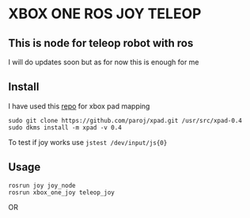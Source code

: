 # XBOX ONE ROS JOY TELEOP

## This is node for teleop robot with ros 

I will do updates soon but as for now this is enough for me

## Install 

I have used this [repo](https://github.com/paroj/xpad) for xbox pad mapping

```
sudo git clone https://github.com/paroj/xpad.git /usr/src/xpad-0.4
sudo dkms install -m xpad -v 0.4
```

To test if joy works use `jstest /dev/input/js{0}`

## Usage

```
rosrun joy joy_node
rosrun xbox_one_joy teleop_joy
```

OR

```
